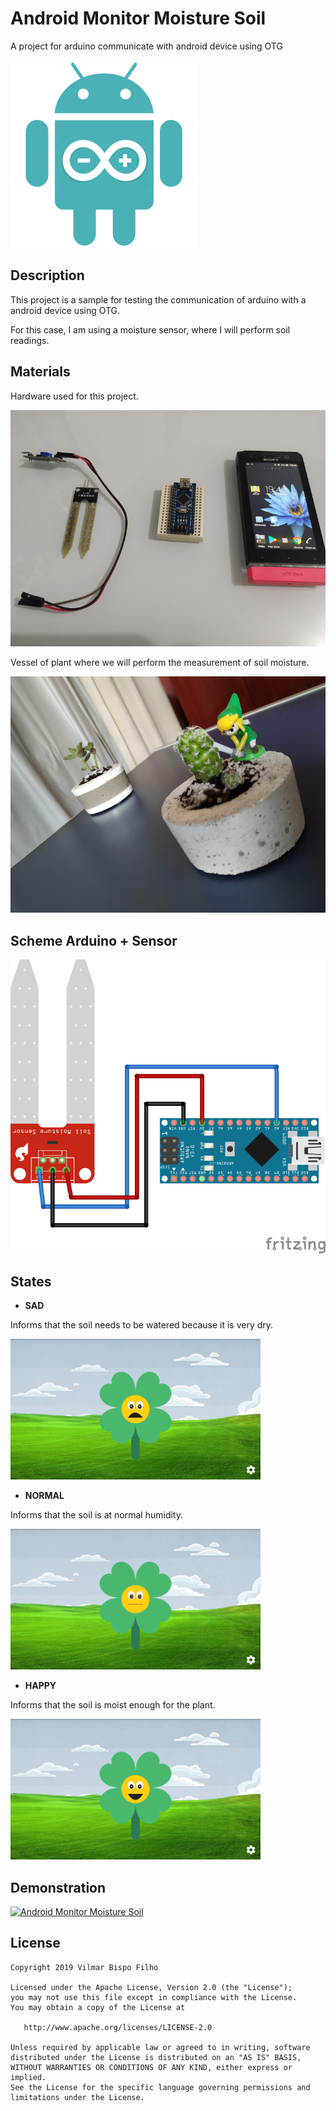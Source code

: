 Android Monitor Moisture Soil
=======

A project for arduino communicate with android device using OTG

![](images/mobile-development-arduino.png)


Description
------------
This project is a sample for testing the communication of arduino with a android device using OTG.

For this case, I am using a moisture sensor, where I will perform soil readings.


Materials
------------
Hardware used for this project.

![](images/hardware.png)


Vessel of plant where we will perform the measurement of soil moisture.

![](images/plant.png)


Scheme Arduino + Sensor
---------------------------
![](arduino/scheme_moisture_detect.png)


States
------------
- **SAD**

Informs that the soil needs to be watered because it is very dry.

![](images/smile_sad.png)

- **NORMAL**

Informs that the soil is at normal humidity.

![](images/smile_normal.png)


- **HAPPY**

Informs that the soil is moist enough for the plant.

![](images/smile_happy.png)


Demonstration
----------------
[![Android Monitor Moisture Soil](https://img.youtube.com/vi/67cqbQXxT_k/0.jpg)](https://www.youtube.com/watch?v=67cqbQXxT_k)


License
--------

    Copyright 2019 Vilmar Bispo Filho

    Licensed under the Apache License, Version 2.0 (the "License");
    you may not use this file except in compliance with the License.
    You may obtain a copy of the License at

       http://www.apache.org/licenses/LICENSE-2.0

    Unless required by applicable law or agreed to in writing, software
    distributed under the License is distributed on an "AS IS" BASIS,
    WITHOUT WARRANTIES OR CONDITIONS OF ANY KIND, either express or implied.
    See the License for the specific language governing permissions and
    limitations under the License.